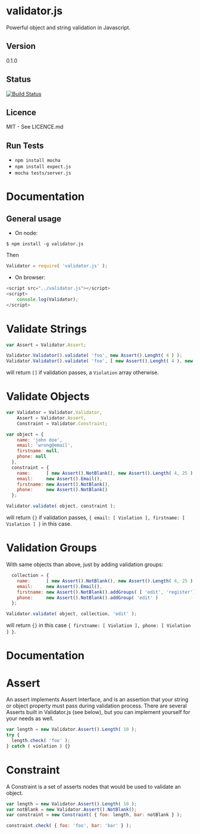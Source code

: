 # validator.js

Powerful object and string validation in Javascript.

## Version

0.1.0

## Status

[![Build Status](https://travis-ci.org/guillaumepotier/validator.js.png?branch=master)](https://travis-ci.org/guillaumepotier/validator.js)

## Licence

MIT - See LICENCE.md


## Run Tests

  - `npm install mocha`
  - `npm install expect.js`
  - `mocha tests/server.js`

# Documentation


## General usage

- On node:

```
$ npm install -g validator.js
```

Then

```js
Validator = require( 'validator.js' );
```

- On browser:

```js
<script src="../validator.js"></script>
<script>
    console.log(Validator);
</script>
```


# Validate Strings

```js
var Assert = Validator.Assert;

Validator.Validator().validate( 'foo', new Assert().Lenght( 4 ) );
Validator.Validator().validate( 'foo', [ new Assert().Lenght( 4 ), new Assert().Email() ] );

```
will return `[]` if validation passes, a `Violation` array otherwise.


# Validate Objects

```js
var Validator = Validator.Validator,
    Assert = Validator.Assert,
    Constraint = Validator.Constraint;

var object = {
    name: 'john doe',
    email: 'wrong@email',
    firstname: null,
    phone: null
  },
  constraint = {
    name:      [ new Assert().NotBlank(), new Assert().Length( 4, 25 ) ],
    email:     new Assert().Email(),
    firstname: new Assert().NotBlank(),
    phone:     new Assert().NotBlank()
  };

Validator.validate( object, constraint );
```
will return `{}` if validation passes,
`{ email: [ Violation ], firstname: [ Violation ] }` in this case.


# Validation Groups

With same objects than above, just by adding validation groups:

```js
  collection = {
    name:      [ new Assert().NotBlank(), new Assert().Length( 4, 25 ) ],
    email:     new Assert().Email(),
    firstname: new Assert().NotBlank().addGroups( [ 'edit', 'register'] ),
    phone:     new Assert().NotBlank().addGroup( 'edit' )
  };

Validator.validate( object, collection, 'edit' );
```
will return `{}` in this case `{ firstname: [ Violation ], phone: [ Violation ] }`.


# Documentation

# Assert

An assert implements Assert Interface, and is an assertion that your string or object
property must pass during validation process. There are several Asserts built in
Validator.js (see below), but you can implement yourself for your needs as well.

```js
var length = new Validator.Assert().Length( 10 );
try {
  length.check( 'foo' );
} catch ( violation ) {}
```

# Constraint

A Constraint is a set of asserts nodes that would be used to validate an object.

```js
var length = new Validator.Assert().Length( 10 );
var notBlank = new Validator.Assert().NotBlank();
var constraint = new Constraint( { foo: length, bar: notBlank } );

constraint.check( { foo: 'foo', bar: 'bar' } );
```